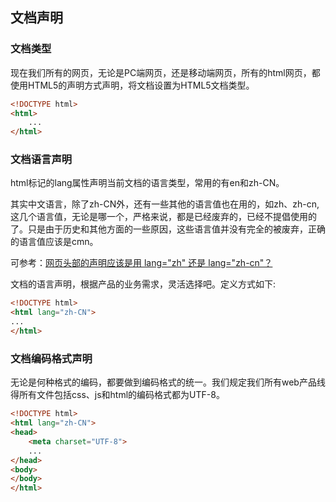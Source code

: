 ## 文档声明

### 文档类型

现在我们所有的网页，无论是PC端网页，还是移动端网页，所有的html网页，都使用HTML5的声明方式声明，将文档设置为HTML5文档类型。

```html
<!DOCTYPE html>
<html>
    ...
</html>
```

### 文档语言声明

html标记的lang属性声明当前文档的语言类型，常用的有en和zh-CN。

其实中文语言，除了zh-CN外，还有一些其他的语言值也在用的，如zh、zh-cn,这几个语言值，无论是哪一个，严格来说，都是已经废弃的，已经不提倡使用的了。只是由于历史和其他方面的一些原因，这些语言值并没有完全的被废弃，正确的语言值应该是cmn。

可参考：[网页头部的声明应该是用 lang="zh" 还是 lang="zh-cn"？](https://www.zhihu.com/question/20797118)

文档的语言声明，根据产品的业务需求，灵活选择吧。定义方式如下:

```html
<!DOCTYPE html>
<html lang="zh-CN">
...
</html>
```

### 文档编码格式声明

无论是何种格式的编码，都要做到编码格式的统一。我们规定我们所有web产品线得所有文件包括css、js和html的编码格式都为UTF-8。

```html
<!DOCTYPE html>
<html lang="zh-CN">
<head>
    <meta charset="UTF-8">
    ...
</head>
<body>
</body>
</html>
```